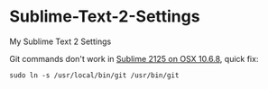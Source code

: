 Sublime-Text-2-Settings
=======================

My Sublime Text 2 Settings


Git commands don't work in [Sublime 2125 on OSX 10.6.8](https://github.com/kemayo/sublime-text-2-git/issues/6), quick fix:

	sudo ln -s /usr/local/bin/git /usr/bin/git
